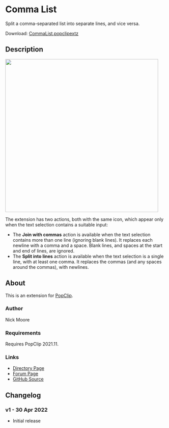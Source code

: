 # Comma List

Split a comma-separated list into separate lines, and vice versa.

Download: [CommaList.popclipextz](https://github.com/pilotmoon/PopClip-Extensions/raw/master/extensions/CommaList.popclipextz)

## Description

<img src="https://raw.githubusercontent.com/pilotmoon/PopClip-Extensions/master/source/CommaList/CommaList-demo.gif" width="480px">

The extension has two actions, both with the same icon, which appear only when the text selection contains a suitable input:

* The **Join with commas** action is available when the text selection contains more than one line (ignoring blank lines). It replaces each newline with a comma and a space. Blank lines, and spaces at the start and end of lines, are ignored.
* The **Split into lines** action is available when the text selection is a single line, with at least one comma. It replaces the commas (and any spaces around the commas), with newlines.

## About

This is an extension for [PopClip](https://pilotmoon.com/popclip/).

### Author

Nick Moore

### Requirements

Requires PopClip 2021.11.

### Links

* [Directory Page](https://pilotmoon.com/popclip/extensions/page/CommaList)
* [Forum Page](https://forum.popclip.app/t/new-extension-comma-list/828)
* [GitHub Source](https://github.com/pilotmoon/PopClip-Extensions/tree/master/source/CommaList)

## Changelog

### v1 - 30 Apr 2022

* Initial release
